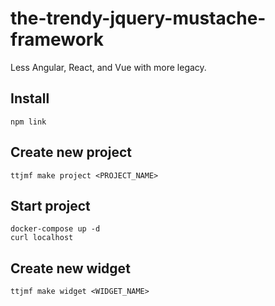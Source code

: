 # the-trendy-jquery-mustache-framework
Less Angular, React, and Vue with more legacy.

## Install

```shell
npm link
```

## Create new project

```shell
ttjmf make project <PROJECT_NAME>
```

## Start project

```shell
docker-compose up -d
curl localhost
```



## Create new widget

```shell
ttjmf make widget <WIDGET_NAME>
```
